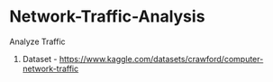 # Network-Traffic-Analysis
Analyze Traffic
1. Dataset - https://www.kaggle.com/datasets/crawford/computer-network-traffic
